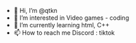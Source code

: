 - 👋 Hi, I’m @qtkn
- 👀 I’m interested in Video games - coding
- 🌱 I’m currently learning html, C++
- 📫 How to reach me Discord : tiktok

<!---
qtkn/qtkn is a ✨ special ✨ repository because its `README.md` (this file) appears on your GitHub profile.
You can click the Preview link to take a look at your changes.
--->
